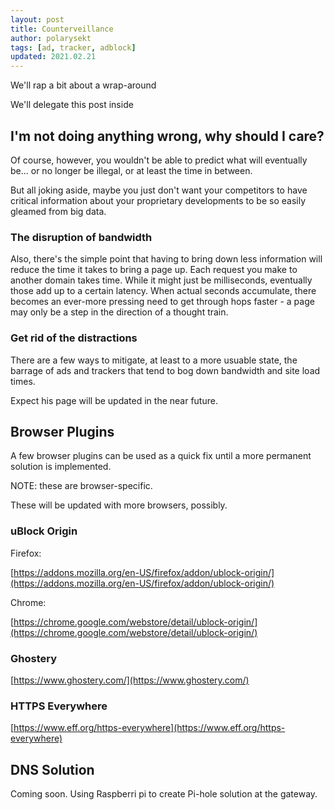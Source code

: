 ```yaml
---
layout: post
title: Counterveillance
author: polarysekt
tags: [ad, tracker, adblock]
updated: 2021.02.21
---
```


We'll rap a bit about a wrap-around

We'll delegate this post inside

## I'm not doing anything wrong, why should I care?

Of course, however, you wouldn't be able to predict what will eventually be... or no longer be illegal, or at least the time in between.

But all joking aside, maybe you just don't want your competitors to have critical information about your proprietary developments to be so easily gleamed from big data.

### The disruption of bandwidth

Also, there's the simple point that having to bring down less information will reduce the time it takes to bring a page up.
Each request you make to another domain takes time. While it might just be milliseconds, eventually those add up to a certain latency.
When actual seconds accumulate, there becomes an ever-more pressing need to get through hops faster - a page may only be a step in the direction of a thought train.

### Get rid of the distractions

There are a few ways to mitigate, at least to a more usuable state, the barrage of ads and trackers that tend to bog down bandwidth and site load times.

Expect his page will be updated in the near future.


## Browser Plugins


A few browser plugins can be used as a quick fix until a more permanent solution is implemented.

NOTE: these are browser-specific.

These will be updated with more browsers, possibly.


### uBlock Origin

Firefox:

[https://addons.mozilla.org/en-US/firefox/addon/ublock-origin/](https://addons.mozilla.org/en-US/firefox/addon/ublock-origin/)


Chrome:

[https://chrome.google.com/webstore/detail/ublock-origin/](https://chrome.google.com/webstore/detail/ublock-origin/)


### Ghostery

[https://www.ghostery.com/](https://www.ghostery.com/)


### HTTPS Everywhere

[https://www.eff.org/https-everywhere](https://www.eff.org/https-everywhere)



## DNS Solution

Coming soon. Using Raspberri pi to create Pi-hole solution at the gateway.

